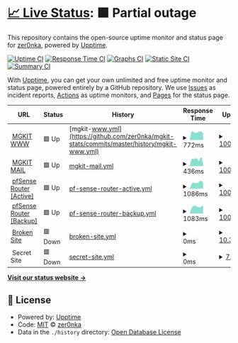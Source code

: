# [📈 Live Status](https://zer0nka.github.io/mgkit-stats): <!--live status--> **🟧 Partial outage**

This repository contains the open-source uptime monitor and status page for [zer0nka](https://zer0nka.github.io/mgkit-stats), powered by [Upptime](https://github.com/upptime/upptime).

[![Uptime CI](https://github.com/koj-co/upptime/workflows/Uptime%20CI/badge.svg)](https://github.com/koj-co/upptime/actions?query=workflow%3A%22Uptime+CI%22)
[![Response Time CI](https://github.com/koj-co/upptime/workflows/Response%20Time%20CI/badge.svg)](https://github.com/koj-co/upptime/actions?query=workflow%3A%22Response+Time+CI%22)
[![Graphs CI](https://github.com/koj-co/upptime/workflows/Graphs%20CI/badge.svg)](https://github.com/koj-co/upptime/actions?query=workflow%3A%22Graphs+CI%22)
[![Static Site CI](https://github.com/koj-co/upptime/workflows/Static%20Site%20CI/badge.svg)](https://github.com/koj-co/upptime/actions?query=workflow%3A%22Static+Site+CI%22)
[![Summary CI](https://github.com/koj-co/upptime/workflows/Summary%20CI/badge.svg)](https://github.com/koj-co/upptime/actions?query=workflow%3A%22Summary+CI%22)

With [Upptime](https://upptime.js.org), you can get your own unlimited and free uptime monitor and status page, powered entirely by a GitHub repository. We use [Issues](https://github.com/zer0nka/mgkit-stats/issues) as incident reports, [Actions](https://github.com/zer0nka/mgkit-stats/actions) as uptime monitors, and [Pages](https://zer0nka.github.io/mgkit-stats) for the status page.

<!--start: status pages-->
<!-- This summary is generated by Upptime (https://github.com/upptime/upptime) -->
<!-- Do not edit this manually, your changes will be overwritten -->
<!-- prettier-ignore -->
| URL | Status | History | Response Time | Uptime |
| --- | ------ | ------- | ------------- | ------ |
| <img alt="" src="https://favicons.githubusercontent.com/www.mgkit.ru" height="13"> [MGKIT WWW](http://www.mgkit.ru) | 🟩 Up | [mgkit-www.yml](https://github.com/zer0nka/mgkit-stats/commits/master/history/mgkit-www.yml) | <details><summary><img alt="Response time graph" src="./graphs/mgkit-www/response-time-week.png" height="20"> 772ms</summary><br><a href="https://status.mgkit.ru/history/mgkit-www"><img alt="Response time 772" src="https://img.shields.io/endpoint?url=https%3A%2F%2Fraw.githubusercontent.com%2Fzer0nka%2Fmgkit-stats%2Fmaster%2Fapi%2Fmgkit-www%2Fresponse-time.json"></a><br><a href="https://status.mgkit.ru/history/mgkit-www"><img alt="24-hour response time 772" src="https://img.shields.io/endpoint?url=https%3A%2F%2Fraw.githubusercontent.com%2Fzer0nka%2Fmgkit-stats%2Fmaster%2Fapi%2Fmgkit-www%2Fresponse-time-day.json"></a><br><a href="https://status.mgkit.ru/history/mgkit-www"><img alt="7-day response time 772" src="https://img.shields.io/endpoint?url=https%3A%2F%2Fraw.githubusercontent.com%2Fzer0nka%2Fmgkit-stats%2Fmaster%2Fapi%2Fmgkit-www%2Fresponse-time-week.json"></a><br><a href="https://status.mgkit.ru/history/mgkit-www"><img alt="30-day response time 772" src="https://img.shields.io/endpoint?url=https%3A%2F%2Fraw.githubusercontent.com%2Fzer0nka%2Fmgkit-stats%2Fmaster%2Fapi%2Fmgkit-www%2Fresponse-time-month.json"></a><br><a href="https://status.mgkit.ru/history/mgkit-www"><img alt="1-year response time 772" src="https://img.shields.io/endpoint?url=https%3A%2F%2Fraw.githubusercontent.com%2Fzer0nka%2Fmgkit-stats%2Fmaster%2Fapi%2Fmgkit-www%2Fresponse-time-year.json"></a></details> | <details><summary><a href="https://status.mgkit.ru/history/mgkit-www">100.00%</a></summary><a href="https://status.mgkit.ru/history/mgkit-www"><img alt="All-time uptime 100.00%" src="https://img.shields.io/endpoint?url=https%3A%2F%2Fraw.githubusercontent.com%2Fzer0nka%2Fmgkit-stats%2Fmaster%2Fapi%2Fmgkit-www%2Fuptime.json"></a><br><a href="https://status.mgkit.ru/history/mgkit-www"><img alt="24-hour uptime 100.00%" src="https://img.shields.io/endpoint?url=https%3A%2F%2Fraw.githubusercontent.com%2Fzer0nka%2Fmgkit-stats%2Fmaster%2Fapi%2Fmgkit-www%2Fuptime-day.json"></a><br><a href="https://status.mgkit.ru/history/mgkit-www"><img alt="7-day uptime 100.00%" src="https://img.shields.io/endpoint?url=https%3A%2F%2Fraw.githubusercontent.com%2Fzer0nka%2Fmgkit-stats%2Fmaster%2Fapi%2Fmgkit-www%2Fuptime-week.json"></a><br><a href="https://status.mgkit.ru/history/mgkit-www"><img alt="30-day uptime 100.00%" src="https://img.shields.io/endpoint?url=https%3A%2F%2Fraw.githubusercontent.com%2Fzer0nka%2Fmgkit-stats%2Fmaster%2Fapi%2Fmgkit-www%2Fuptime-month.json"></a><br><a href="https://status.mgkit.ru/history/mgkit-www"><img alt="1-year uptime 100.00%" src="https://img.shields.io/endpoint?url=https%3A%2F%2Fraw.githubusercontent.com%2Fzer0nka%2Fmgkit-stats%2Fmaster%2Fapi%2Fmgkit-www%2Fuptime-year.json"></a></details>
| <img alt="" src="https://mail.google.com/favicon.ico" height="13"> [MGKIT MAIL](http://mail.mgkit.ru) | 🟩 Up | [mgkit-mail.yml](https://github.com/zer0nka/mgkit-stats/commits/master/history/mgkit-mail.yml) | <details><summary><img alt="Response time graph" src="./graphs/mgkit-mail/response-time-week.png" height="20"> 436ms</summary><br><a href="https://status.mgkit.ru/history/mgkit-mail"><img alt="Response time 436" src="https://img.shields.io/endpoint?url=https%3A%2F%2Fraw.githubusercontent.com%2Fzer0nka%2Fmgkit-stats%2Fmaster%2Fapi%2Fmgkit-mail%2Fresponse-time.json"></a><br><a href="https://status.mgkit.ru/history/mgkit-mail"><img alt="24-hour response time 436" src="https://img.shields.io/endpoint?url=https%3A%2F%2Fraw.githubusercontent.com%2Fzer0nka%2Fmgkit-stats%2Fmaster%2Fapi%2Fmgkit-mail%2Fresponse-time-day.json"></a><br><a href="https://status.mgkit.ru/history/mgkit-mail"><img alt="7-day response time 436" src="https://img.shields.io/endpoint?url=https%3A%2F%2Fraw.githubusercontent.com%2Fzer0nka%2Fmgkit-stats%2Fmaster%2Fapi%2Fmgkit-mail%2Fresponse-time-week.json"></a><br><a href="https://status.mgkit.ru/history/mgkit-mail"><img alt="30-day response time 436" src="https://img.shields.io/endpoint?url=https%3A%2F%2Fraw.githubusercontent.com%2Fzer0nka%2Fmgkit-stats%2Fmaster%2Fapi%2Fmgkit-mail%2Fresponse-time-month.json"></a><br><a href="https://status.mgkit.ru/history/mgkit-mail"><img alt="1-year response time 436" src="https://img.shields.io/endpoint?url=https%3A%2F%2Fraw.githubusercontent.com%2Fzer0nka%2Fmgkit-stats%2Fmaster%2Fapi%2Fmgkit-mail%2Fresponse-time-year.json"></a></details> | <details><summary><a href="https://status.mgkit.ru/history/mgkit-mail">100.00%</a></summary><a href="https://status.mgkit.ru/history/mgkit-mail"><img alt="All-time uptime 100.00%" src="https://img.shields.io/endpoint?url=https%3A%2F%2Fraw.githubusercontent.com%2Fzer0nka%2Fmgkit-stats%2Fmaster%2Fapi%2Fmgkit-mail%2Fuptime.json"></a><br><a href="https://status.mgkit.ru/history/mgkit-mail"><img alt="24-hour uptime 100.00%" src="https://img.shields.io/endpoint?url=https%3A%2F%2Fraw.githubusercontent.com%2Fzer0nka%2Fmgkit-stats%2Fmaster%2Fapi%2Fmgkit-mail%2Fuptime-day.json"></a><br><a href="https://status.mgkit.ru/history/mgkit-mail"><img alt="7-day uptime 100.00%" src="https://img.shields.io/endpoint?url=https%3A%2F%2Fraw.githubusercontent.com%2Fzer0nka%2Fmgkit-stats%2Fmaster%2Fapi%2Fmgkit-mail%2Fuptime-week.json"></a><br><a href="https://status.mgkit.ru/history/mgkit-mail"><img alt="30-day uptime 100.00%" src="https://img.shields.io/endpoint?url=https%3A%2F%2Fraw.githubusercontent.com%2Fzer0nka%2Fmgkit-stats%2Fmaster%2Fapi%2Fmgkit-mail%2Fuptime-month.json"></a><br><a href="https://status.mgkit.ru/history/mgkit-mail"><img alt="1-year uptime 100.00%" src="https://img.shields.io/endpoint?url=https%3A%2F%2Fraw.githubusercontent.com%2Fzer0nka%2Fmgkit-stats%2Fmaster%2Fapi%2Fmgkit-mail%2Fuptime-year.json"></a></details>
| <img alt="" src="https://www.pfsense.org/favicon.ico" height="13"> [pfSense Router [Active]](https://pf01.mgkit.ru) | 🟩 Up | [pf-sense-router-active.yml](https://github.com/zer0nka/mgkit-stats/commits/master/history/pf-sense-router-active.yml) | <details><summary><img alt="Response time graph" src="./graphs/pf-sense-router-active/response-time-week.png" height="20"> 1086ms</summary><br><a href="https://status.mgkit.ru/history/pf-sense-router-active"><img alt="Response time 1086" src="https://img.shields.io/endpoint?url=https%3A%2F%2Fraw.githubusercontent.com%2Fzer0nka%2Fmgkit-stats%2Fmaster%2Fapi%2Fpf-sense-router-active%2Fresponse-time.json"></a><br><a href="https://status.mgkit.ru/history/pf-sense-router-active"><img alt="24-hour response time 1086" src="https://img.shields.io/endpoint?url=https%3A%2F%2Fraw.githubusercontent.com%2Fzer0nka%2Fmgkit-stats%2Fmaster%2Fapi%2Fpf-sense-router-active%2Fresponse-time-day.json"></a><br><a href="https://status.mgkit.ru/history/pf-sense-router-active"><img alt="7-day response time 1086" src="https://img.shields.io/endpoint?url=https%3A%2F%2Fraw.githubusercontent.com%2Fzer0nka%2Fmgkit-stats%2Fmaster%2Fapi%2Fpf-sense-router-active%2Fresponse-time-week.json"></a><br><a href="https://status.mgkit.ru/history/pf-sense-router-active"><img alt="30-day response time 1086" src="https://img.shields.io/endpoint?url=https%3A%2F%2Fraw.githubusercontent.com%2Fzer0nka%2Fmgkit-stats%2Fmaster%2Fapi%2Fpf-sense-router-active%2Fresponse-time-month.json"></a><br><a href="https://status.mgkit.ru/history/pf-sense-router-active"><img alt="1-year response time 1086" src="https://img.shields.io/endpoint?url=https%3A%2F%2Fraw.githubusercontent.com%2Fzer0nka%2Fmgkit-stats%2Fmaster%2Fapi%2Fpf-sense-router-active%2Fresponse-time-year.json"></a></details> | <details><summary><a href="https://status.mgkit.ru/history/pf-sense-router-active">100.00%</a></summary><a href="https://status.mgkit.ru/history/pf-sense-router-active"><img alt="All-time uptime 100.00%" src="https://img.shields.io/endpoint?url=https%3A%2F%2Fraw.githubusercontent.com%2Fzer0nka%2Fmgkit-stats%2Fmaster%2Fapi%2Fpf-sense-router-active%2Fuptime.json"></a><br><a href="https://status.mgkit.ru/history/pf-sense-router-active"><img alt="24-hour uptime 100.00%" src="https://img.shields.io/endpoint?url=https%3A%2F%2Fraw.githubusercontent.com%2Fzer0nka%2Fmgkit-stats%2Fmaster%2Fapi%2Fpf-sense-router-active%2Fuptime-day.json"></a><br><a href="https://status.mgkit.ru/history/pf-sense-router-active"><img alt="7-day uptime 100.00%" src="https://img.shields.io/endpoint?url=https%3A%2F%2Fraw.githubusercontent.com%2Fzer0nka%2Fmgkit-stats%2Fmaster%2Fapi%2Fpf-sense-router-active%2Fuptime-week.json"></a><br><a href="https://status.mgkit.ru/history/pf-sense-router-active"><img alt="30-day uptime 100.00%" src="https://img.shields.io/endpoint?url=https%3A%2F%2Fraw.githubusercontent.com%2Fzer0nka%2Fmgkit-stats%2Fmaster%2Fapi%2Fpf-sense-router-active%2Fuptime-month.json"></a><br><a href="https://status.mgkit.ru/history/pf-sense-router-active"><img alt="1-year uptime 100.00%" src="https://img.shields.io/endpoint?url=https%3A%2F%2Fraw.githubusercontent.com%2Fzer0nka%2Fmgkit-stats%2Fmaster%2Fapi%2Fpf-sense-router-active%2Fuptime-year.json"></a></details>
| <img alt="" src="https://www.pfsense.org/favicon.ico" height="13"> [pfSense Router [Backup]](https://pf02.mgkit.ru) | 🟩 Up | [pf-sense-router-backup.yml](https://github.com/zer0nka/mgkit-stats/commits/master/history/pf-sense-router-backup.yml) | <details><summary><img alt="Response time graph" src="./graphs/pf-sense-router-backup/response-time-week.png" height="20"> 1083ms</summary><br><a href="https://status.mgkit.ru/history/pf-sense-router-backup"><img alt="Response time 1083" src="https://img.shields.io/endpoint?url=https%3A%2F%2Fraw.githubusercontent.com%2Fzer0nka%2Fmgkit-stats%2Fmaster%2Fapi%2Fpf-sense-router-backup%2Fresponse-time.json"></a><br><a href="https://status.mgkit.ru/history/pf-sense-router-backup"><img alt="24-hour response time 1083" src="https://img.shields.io/endpoint?url=https%3A%2F%2Fraw.githubusercontent.com%2Fzer0nka%2Fmgkit-stats%2Fmaster%2Fapi%2Fpf-sense-router-backup%2Fresponse-time-day.json"></a><br><a href="https://status.mgkit.ru/history/pf-sense-router-backup"><img alt="7-day response time 1083" src="https://img.shields.io/endpoint?url=https%3A%2F%2Fraw.githubusercontent.com%2Fzer0nka%2Fmgkit-stats%2Fmaster%2Fapi%2Fpf-sense-router-backup%2Fresponse-time-week.json"></a><br><a href="https://status.mgkit.ru/history/pf-sense-router-backup"><img alt="30-day response time 1083" src="https://img.shields.io/endpoint?url=https%3A%2F%2Fraw.githubusercontent.com%2Fzer0nka%2Fmgkit-stats%2Fmaster%2Fapi%2Fpf-sense-router-backup%2Fresponse-time-month.json"></a><br><a href="https://status.mgkit.ru/history/pf-sense-router-backup"><img alt="1-year response time 1083" src="https://img.shields.io/endpoint?url=https%3A%2F%2Fraw.githubusercontent.com%2Fzer0nka%2Fmgkit-stats%2Fmaster%2Fapi%2Fpf-sense-router-backup%2Fresponse-time-year.json"></a></details> | <details><summary><a href="https://status.mgkit.ru/history/pf-sense-router-backup">100.00%</a></summary><a href="https://status.mgkit.ru/history/pf-sense-router-backup"><img alt="All-time uptime 100.00%" src="https://img.shields.io/endpoint?url=https%3A%2F%2Fraw.githubusercontent.com%2Fzer0nka%2Fmgkit-stats%2Fmaster%2Fapi%2Fpf-sense-router-backup%2Fuptime.json"></a><br><a href="https://status.mgkit.ru/history/pf-sense-router-backup"><img alt="24-hour uptime 100.00%" src="https://img.shields.io/endpoint?url=https%3A%2F%2Fraw.githubusercontent.com%2Fzer0nka%2Fmgkit-stats%2Fmaster%2Fapi%2Fpf-sense-router-backup%2Fuptime-day.json"></a><br><a href="https://status.mgkit.ru/history/pf-sense-router-backup"><img alt="7-day uptime 100.00%" src="https://img.shields.io/endpoint?url=https%3A%2F%2Fraw.githubusercontent.com%2Fzer0nka%2Fmgkit-stats%2Fmaster%2Fapi%2Fpf-sense-router-backup%2Fuptime-week.json"></a><br><a href="https://status.mgkit.ru/history/pf-sense-router-backup"><img alt="30-day uptime 100.00%" src="https://img.shields.io/endpoint?url=https%3A%2F%2Fraw.githubusercontent.com%2Fzer0nka%2Fmgkit-stats%2Fmaster%2Fapi%2Fpf-sense-router-backup%2Fuptime-month.json"></a><br><a href="https://status.mgkit.ru/history/pf-sense-router-backup"><img alt="1-year uptime 100.00%" src="https://img.shields.io/endpoint?url=https%3A%2F%2Fraw.githubusercontent.com%2Fzer0nka%2Fmgkit-stats%2Fmaster%2Fapi%2Fpf-sense-router-backup%2Fuptime-year.json"></a></details>
| <img alt="" src="https://favicons.githubusercontent.com/thissitedoesnotexist.com" height="13"> [Broken Site](https://thissitedoesnotexist.com) | 🟥 Down | [broken-site.yml](https://github.com/zer0nka/mgkit-stats/commits/master/history/broken-site.yml) | <details><summary><img alt="Response time graph" src="./graphs/broken-site/response-time-week.png" height="20"> 0ms</summary><br><a href="https://status.mgkit.ru/history/broken-site"><img alt="Response time 0" src="https://img.shields.io/endpoint?url=https%3A%2F%2Fraw.githubusercontent.com%2Fzer0nka%2Fmgkit-stats%2Fmaster%2Fapi%2Fbroken-site%2Fresponse-time.json"></a><br><a href="https://status.mgkit.ru/history/broken-site"><img alt="24-hour response time 0" src="https://img.shields.io/endpoint?url=https%3A%2F%2Fraw.githubusercontent.com%2Fzer0nka%2Fmgkit-stats%2Fmaster%2Fapi%2Fbroken-site%2Fresponse-time-day.json"></a><br><a href="https://status.mgkit.ru/history/broken-site"><img alt="7-day response time 0" src="https://img.shields.io/endpoint?url=https%3A%2F%2Fraw.githubusercontent.com%2Fzer0nka%2Fmgkit-stats%2Fmaster%2Fapi%2Fbroken-site%2Fresponse-time-week.json"></a><br><a href="https://status.mgkit.ru/history/broken-site"><img alt="30-day response time 0" src="https://img.shields.io/endpoint?url=https%3A%2F%2Fraw.githubusercontent.com%2Fzer0nka%2Fmgkit-stats%2Fmaster%2Fapi%2Fbroken-site%2Fresponse-time-month.json"></a><br><a href="https://status.mgkit.ru/history/broken-site"><img alt="1-year response time 0" src="https://img.shields.io/endpoint?url=https%3A%2F%2Fraw.githubusercontent.com%2Fzer0nka%2Fmgkit-stats%2Fmaster%2Fapi%2Fbroken-site%2Fresponse-time-year.json"></a></details> | <details><summary><a href="https://status.mgkit.ru/history/broken-site">10.30%</a></summary><a href="https://status.mgkit.ru/history/broken-site"><img alt="All-time uptime 10.30%" src="https://img.shields.io/endpoint?url=https%3A%2F%2Fraw.githubusercontent.com%2Fzer0nka%2Fmgkit-stats%2Fmaster%2Fapi%2Fbroken-site%2Fuptime.json"></a><br><a href="https://status.mgkit.ru/history/broken-site"><img alt="24-hour uptime 10.30%" src="https://img.shields.io/endpoint?url=https%3A%2F%2Fraw.githubusercontent.com%2Fzer0nka%2Fmgkit-stats%2Fmaster%2Fapi%2Fbroken-site%2Fuptime-day.json"></a><br><a href="https://status.mgkit.ru/history/broken-site"><img alt="7-day uptime 10.30%" src="https://img.shields.io/endpoint?url=https%3A%2F%2Fraw.githubusercontent.com%2Fzer0nka%2Fmgkit-stats%2Fmaster%2Fapi%2Fbroken-site%2Fuptime-week.json"></a><br><a href="https://status.mgkit.ru/history/broken-site"><img alt="30-day uptime 10.30%" src="https://img.shields.io/endpoint?url=https%3A%2F%2Fraw.githubusercontent.com%2Fzer0nka%2Fmgkit-stats%2Fmaster%2Fapi%2Fbroken-site%2Fuptime-month.json"></a><br><a href="https://status.mgkit.ru/history/broken-site"><img alt="1-year uptime 10.30%" src="https://img.shields.io/endpoint?url=https%3A%2F%2Fraw.githubusercontent.com%2Fzer0nka%2Fmgkit-stats%2Fmaster%2Fapi%2Fbroken-site%2Fuptime-year.json"></a></details>
| <img alt="" src="https://favicons.githubusercontent.com/null" height="13"> Secret Site | 🟥 Down | [secret-site.yml](https://github.com/zer0nka/mgkit-stats/commits/master/history/secret-site.yml) | <details><summary><img alt="Response time graph" src="./graphs/secret-site/response-time-week.png" height="20"> 0ms</summary><br><a href="https://status.mgkit.ru/history/secret-site"><img alt="Response time 0" src="https://img.shields.io/endpoint?url=https%3A%2F%2Fraw.githubusercontent.com%2Fzer0nka%2Fmgkit-stats%2Fmaster%2Fapi%2Fsecret-site%2Fresponse-time.json"></a><br><a href="https://status.mgkit.ru/history/secret-site"><img alt="24-hour response time 0" src="https://img.shields.io/endpoint?url=https%3A%2F%2Fraw.githubusercontent.com%2Fzer0nka%2Fmgkit-stats%2Fmaster%2Fapi%2Fsecret-site%2Fresponse-time-day.json"></a><br><a href="https://status.mgkit.ru/history/secret-site"><img alt="7-day response time 0" src="https://img.shields.io/endpoint?url=https%3A%2F%2Fraw.githubusercontent.com%2Fzer0nka%2Fmgkit-stats%2Fmaster%2Fapi%2Fsecret-site%2Fresponse-time-week.json"></a><br><a href="https://status.mgkit.ru/history/secret-site"><img alt="30-day response time 0" src="https://img.shields.io/endpoint?url=https%3A%2F%2Fraw.githubusercontent.com%2Fzer0nka%2Fmgkit-stats%2Fmaster%2Fapi%2Fsecret-site%2Fresponse-time-month.json"></a><br><a href="https://status.mgkit.ru/history/secret-site"><img alt="1-year response time 0" src="https://img.shields.io/endpoint?url=https%3A%2F%2Fraw.githubusercontent.com%2Fzer0nka%2Fmgkit-stats%2Fmaster%2Fapi%2Fsecret-site%2Fresponse-time-year.json"></a></details> | <details><summary><a href="https://status.mgkit.ru/history/secret-site">7.68%</a></summary><a href="https://status.mgkit.ru/history/secret-site"><img alt="All-time uptime 7.68%" src="https://img.shields.io/endpoint?url=https%3A%2F%2Fraw.githubusercontent.com%2Fzer0nka%2Fmgkit-stats%2Fmaster%2Fapi%2Fsecret-site%2Fuptime.json"></a><br><a href="https://status.mgkit.ru/history/secret-site"><img alt="24-hour uptime 7.68%" src="https://img.shields.io/endpoint?url=https%3A%2F%2Fraw.githubusercontent.com%2Fzer0nka%2Fmgkit-stats%2Fmaster%2Fapi%2Fsecret-site%2Fuptime-day.json"></a><br><a href="https://status.mgkit.ru/history/secret-site"><img alt="7-day uptime 7.68%" src="https://img.shields.io/endpoint?url=https%3A%2F%2Fraw.githubusercontent.com%2Fzer0nka%2Fmgkit-stats%2Fmaster%2Fapi%2Fsecret-site%2Fuptime-week.json"></a><br><a href="https://status.mgkit.ru/history/secret-site"><img alt="30-day uptime 7.68%" src="https://img.shields.io/endpoint?url=https%3A%2F%2Fraw.githubusercontent.com%2Fzer0nka%2Fmgkit-stats%2Fmaster%2Fapi%2Fsecret-site%2Fuptime-month.json"></a><br><a href="https://status.mgkit.ru/history/secret-site"><img alt="1-year uptime 7.68%" src="https://img.shields.io/endpoint?url=https%3A%2F%2Fraw.githubusercontent.com%2Fzer0nka%2Fmgkit-stats%2Fmaster%2Fapi%2Fsecret-site%2Fuptime-year.json"></a></details>

<!--end: status pages-->

[**Visit our status website →**](https://zer0nka.github.io/mgkit-stats)

## 📄 License

- Powered by: [Upptime](https://github.com/upptime/upptime)
- Code: [MIT](./LICENSE) © [zer0nka](https://zer0nka.github.io/mgkit-stats)
- Data in the `./history` directory: [Open Database License](https://opendatacommons.org/licenses/odbl/1-0/)

